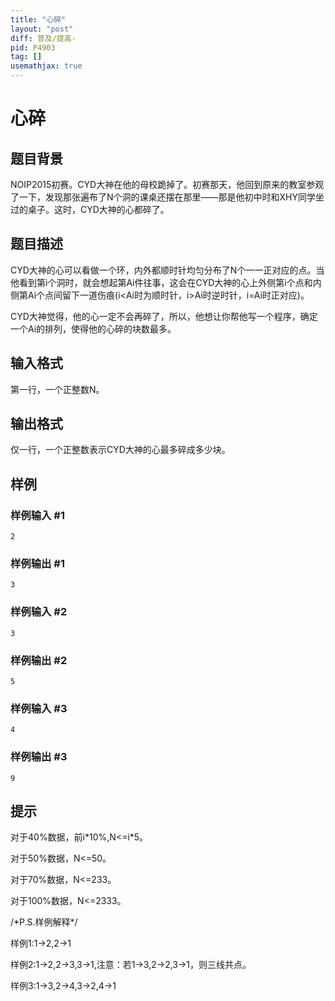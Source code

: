 ```yaml
---
title: "心碎"
layout: "post"
diff: 普及/提高-
pid: P4903
tag: []
usemathjax: true
---
```


# 心碎
## 题目背景

NOIP2015初赛。CYD大神在他的母校跪掉了。初赛那天，他回到原来的教室参观了一下，发现那张遍布了N个洞的课桌还摆在那里——那是他初中时和XHY同学坐过的桌子。这时，CYD大神的心都碎了。

## 题目描述

CYD大神的心可以看做一个环，内外都顺时针均匀分布了N个一一正对应的点。当他看到第i个洞时，就会想起第Ai件往事，这会在CYD大神的心上外侧第i个点和内侧第Ai个点间留下一道伤痕(i<Ai时为顺时针，i>Ai时逆时针，i=Ai时正对应)。

CYD大神觉得，他的心一定不会再碎了，所以，他想让你帮他写一个程序，确定一个Ai的排列，使得他的心碎的块数最多。

## 输入格式

第一行，一个正整数N。

## 输出格式

仅一行，一个正整数表示CYD大神的心最多碎成多少块。

## 样例

### 样例输入 #1
```
2
```
### 样例输出 #1
```
3
```
### 样例输入 #2
```
3
```
### 样例输出 #2
```
5
```
### 样例输入 #3
```
4
```
### 样例输出 #3
```
9
```
## 提示

对于40%数据，前i\*10%,N<=i\*5。

对于50%数据，N<=50。

对于70%数据，N<=233。

对于100%数据，N<=2333。

/\*P.S.样例解释\*/

样例1:1->2,2->1

样例2:1->2,2->3,3->1,注意：若1->3,2->2,3->1，则三线共点。

样例3:1->3,2->4,3->2,4->1

